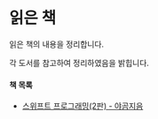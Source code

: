 # 읽은 책

읽은 책의 내용을 정리합니다. 

각 도서를 참고하여 정리하였음을 밝힙니다.



#### 책 목록

- [스위프트 프로그래밍(2판) - 야곰지음](https://github.com/DAEUN28/ReadingBooks/tree/master/SwiftPrograming(yagom))

